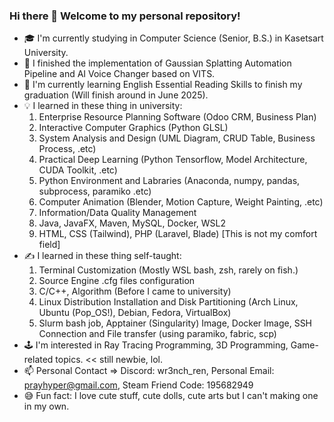 ### Hi there 👋 Welcome to my personal repository!
- 🎓 I'm currently studying in Computer Science (Senior, B.S.) in Kasetsart University.
- 🔬 I finished the implementation of Gaussian Splatting Automation Pipeline and AI Voice Changer based on VITS.
- 📖 I'm currently learning English Essential Reading Skills to finish my graduation (Will finish around in June 2025).
- 💡 I learned in these thing in university:
  1. Enterprise Resource Planning Software (Odoo CRM, Business Plan)
  2. Interactive Computer Graphics (Python GLSL)
  3. System Analysis and Design (UML Diagram, CRUD Table, Business Process, .etc)
  4. Practical Deep Learning (Python Tensorflow, Model Architecture, CUDA Toolkit, .etc)
  5. Python Environment and Labraries (Anaconda, numpy, pandas, subprocess, paramiko .etc)
  7. Computer Animation (Blender, Motion Capture, Weight Painting, .etc)
  8. Information/Data Quality Management
  9. Java, JavaFX, Maven, MySQL, Docker, WSL2
  10. HTML, CSS (Tailwind), PHP (Laravel, Blade) [This is not my comfort field]
- ✍️ I learned in these thing self-taught:
  1. Terminal Customization (Mostly WSL bash, zsh, rarely on fish.)
  2. Source Engine .cfg files configuration
  3. C/C++, Algorithm (Before I came to university)
  4. Linux Distribution Installation and Disk Partitioning (Arch Linux, Ubuntu (Pop_OS!), Debian, Fedora, VirtualBox)
  5. Slurm bash job, Apptainer (Singularity) Image, Docker Image, SSH Connection and File transfer (using paramiko, fabric, scp)
- 🕹️ I'm interested in Ray Tracing Programming, 3D Programming, Game-related topics. << still newbie, lol.
- 📫 Personal Contact => Discord: wr3nch_ren, Personal Email: prayhyper@gmail.com, Steam Friend Code: 195682949
- 😅 Fun fact: I love cute stuff, cute dolls, cute arts but I can't making one in my own.

<!--
**Wr3nch-ren/Wr3nch-ren** is a ✨ _special_ ✨ repository because its `README.md` (this file) appears on your GitHub profile.

Here are some ideas to get you started:

- 🔭 I’m currently working on ...
- 🌱 I’m currently learning ...
- 👯 I’m looking to collaborate on ...
- 🤔 I’m looking for help with ...
- 💬 Ask me about ...
- 📫 How to reach me: ...
- 😄 Pronouns: ...
- ⚡ Fun fact: ...
-->
